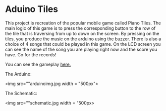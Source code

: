 # Aduino Tiles


This project is recreation of the popular mobile game called Piano Tiles. The main logic of this game is to press the corresponding button to the row of the tile that is traversing from up to down on the screen. By pressing on the tiles, you produce the music on the arduino using the buzzer. There is also a choice of 4 songs that could be played in this game. On the LCD screen you can see the name of the song you are playing right now and the score you have. Go for the records!

You can see the gameplay <a href = "https://www.youtube.com/watch?v=YBJGUBKkHfE">here.</a>


The Arduino:

<img src=""arduinoimg.jpg width = "500px">


The Schematic:

<img src=""schematic.jpg width = "500px>
                                   
                             
